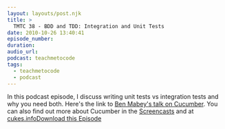 ```yaml
---
layout: layouts/post.njk
title: >
  TMTC 38 - BDD and TDD: Integration and Unit Tests
date: 2010-10-26 13:40:41
episode_number:
duration:
audio_url:
podcast: teachmetocode
tags:
  - teachmetocode
  - podcast
---
```


In this podcast episode, I discuss writing unit tests vs integration tests and why you need both. Here's the link to [Ben Mabey's talk on Cucumber](https://confreaks.net/videos/72-mwrc2009-bdd-with-cucumber). You can also find out more about Cucumber in the [Screencasts](https://teachmetocode.com/screencasts/introduction-to-outside-in-development-with-cucumber/) and at [cukes.info](https://cukes.info)[Download this Episode](https://traffic.libsyn.com/charlesmaxwood/TMTC38IntegrationAndUnitTesting.mp3)
